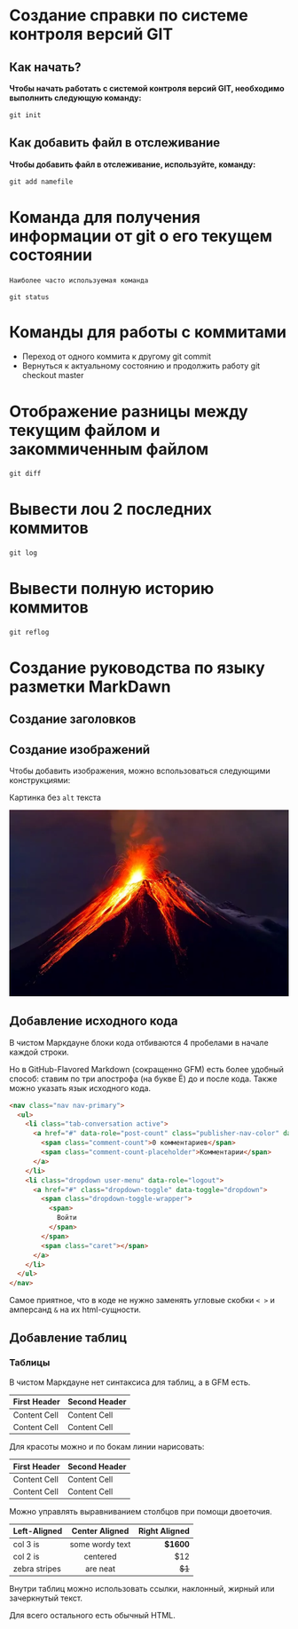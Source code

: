 # Создание справки по системе контроля версий GIT


## Как начать?
**Чтобы начать работать с системой контроля версий GIT, необходимо выполнить следующую команду:**

```c#
git init
```

## Как добавить файл в отслеживание

**Чтобы добавить файл в отслеживание, используйте, команду:**

```cs
git add namefile
```

# Команда для получения информации от git о его текущем состоянии

``Наиболее часто используемая команда``

```
git status
```

# Команды для работы с коммитами

* Переход от одного коммита к другому git commit
* Вернуться к актуальному состоянию и продолжить работу git checkout master

# Отображение разницы между текущим файлом и закоммиченным файлом

```cs
git diff
```

# Вывести лоu 2 последних коммитов

```cs
git log
```
# Вывести полную историю коммитов

```cs
git reflog
```


# Создание руководства по языку разметки MarkDawn


## Создание заголовков




## Создание изображений

Чтобы добавить изображения, можно вспользоваться следующими конструкциями:

Картинка без `alt` текста

![Не удалось вывести изображение](image.png)



## Добавление исходного кода


В чистом Маркдауне блоки кода отбиваются 4 пробелами в начале каждой строки.

Но в GitHub-Flavored Markdown (сокращенно GFM) есть более удобный способ: ставим по три апострофа (на букве Ё) до и после кода. Также можно указать язык исходного кода.

```html
<nav class="nav nav-primary">
  <ul>
    <li class="tab-conversation active">
      <a href="#" data-role="post-count" class="publisher-nav-color" data-nav="conversation">
        <span class="comment-count">0 комментариев</span>
        <span class="comment-count-placeholder">Комментарии</span>
      </a>
    </li>
    <li class="dropdown user-menu" data-role="logout">
      <a href="#" class="dropdown-toggle" data-toggle="dropdown">
        <span class="dropdown-toggle-wrapper">
          <span>
            Войти
          </span>
        </span>
        <span class="caret"></span>
      </a>
    </li>
  </ul>
</nav>
```

Самое приятное, что в коде не нужно заменять угловые скобки `< >` и амперсанд `&` на их html-сущности.


## Добавление таблиц

### Таблицы

В чистом Маркдауне нет синтаксиса для таблиц, а в GFM есть.

First Header  | Second Header
------------- | -------------
Content Cell  | Content Cell
Content Cell  | Content Cell

Для красоты можно и по бокам линии нарисовать:

| First Header  | Second Header |
| ------------- | ------------- |
| Content Cell  | Content Cell  |
| Content Cell  | Content Cell  |

Можно управлять выравниванием столбцов при помощи двоеточия.

| Left-Aligned  | Center Aligned  | Right Aligned |
|:------------- |:---------------:| -------------:|
| col 3 is      | some wordy text |     **$1600** |
| col 2 is      | centered        |         $12   |
| zebra stripes | are neat        |        ~~$1~~ |

Внутри таблиц можно использовать ссылки, наклонный, жирный или зачеркнутый текст.

Для всего остального есть обычный HTML.

